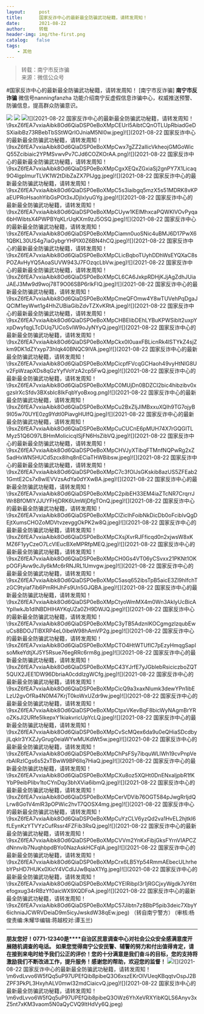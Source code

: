 ```yaml
---
layout:     post
title:      国家反诈中心的最新最全防骗武功秘籍，请转发周知！
date:       2021-08-22
author:     转载
header-img: img/the-first.png
catalog:   false
tags:
    - 其他
---
```


<blockquote><p>转载：南宁市反诈骗<br>
来源：微信公众号</p></blockquote>

#国家反诈中心的最新最全防骗武功秘籍，请转发周知！
[南宁市反诈骗]
**南宁市反诈骗**
微信号nanningfanzha
功能介绍南宁反虚假信息诈骗中心，权威推送预警、防骗信息，提高群众防骗意识。

![]({{site.baseurl}}/postimg/P9ficrEVSdibaiahrVF9rDbshoxeWibB2frx5dlPeuibFWLLSyevq4JdkuoudZVtmCA9HUbTjfO5Y2d3K7g1g3eJeqA.gif)
![]({{site.baseurl}}/postimg/9sxZ6fEA7vxiaAibk8Od6QiaDSP0eBoXMpCficxdO8jsKStS8cpt8034aPSV9h5icZzZLHAzib1ETNxs396Z0fMlrqSw.jpeg)
![]({{site.baseurl}}/postimg/9sxZ6fEA7vxiaAibk8Od6QiaDSP0eBoXMpCNw2Z0bF5M5WvMP5WXOItmKOZtYdNnq0CRc4e3aN1cRo653qcmWBvxg.jpeg)![](2021-08-22
国家反诈中心的最新最全防骗武功秘籍，请转发周知！\\9sxZ6fEA7vxiaAibk8Od6QiaDSP0eBoXMpCEUrI5AibtCQnOTLUpRbiadGeDSXiaibBz73RBebTbSStWQrIOJniaM5NI0w.jpeg)![](2021-08-22
国家反诈中心的最新最全防骗武功秘籍，请转发周知！\\9sxZ6fEA7vxiaAibk8Od6QiaDSP0eBoXMpCwx7gZZ2allicVkheojGMGoWicQ55Zcibiaic2YPMSvwvPv7CJd6COZKOrAA.png)![](2021-08-22
国家反诈中心的最新最全防骗武功秘籍，请转发周知！\\9sxZ6fEA7vxiaAibk8Od6QiaDSP0eBoXMpCgxXEQxZGxiaSj2gnPY7X1Licaq9O4lgpImurTLVK1W2tDibZaZX7PIJgg.jpeg)![](2021-08-22
国家反诈中心的最新最全防骗武功秘籍，请转发周知！\\9sxZ6fEA7vxiaAibk8Od6QiaDSP0eBoXMpC5s3iaibgq5mzX5s51MDRK8vKPaEUPRoHsaohYibGsPOt3xJDjIxlyuGYg.jpeg)![](2021-08-22
国家反诈中心的最新最全防骗武功秘籍，请转发周知！\\9sxZ6fEA7vxiaAibk8Od6QiaDSP0eBoXMpCUyw1KElMhxcaPQWKlVOvPyqa6bHWibtsX4PWPBYqKLrUqKXm9zJ5OSQ.jpeg)![](2021-08-22
国家反诈中心的最新最全防骗武功秘籍，请转发周知！\\9sxZ6fEA7vxiaAibk8Od6QiaDSP0eBoXMpCiamn0uoSNic4uBMJ6D17PwX61QBKL30US4g7iaGybgrYHPIX0Z6BN4hCQ.jpeg)![](2021-08-22
国家反诈中心的最新最全防骗武功秘籍，请转发周知！\\9sxZ6fEA7vxiaAibk8Od6QiaDSP0eBoXMpCLicBqboTUyhDDhWsEYQXaC8sPOZAvHyYQ5AoaSUVW943J7FOzqcLbVw.jpeg)![](2021-08-22
国家反诈中心的最新最全防骗武功秘籍，请转发周知！\\9sxZ6fEA7vxiaAibk8Od6QiaDSP0eBoXMpCL6CA6JxkpRDHjKJjAgZdhJUiaJAEJ3Mw9d9woj78T9O06SBP6rIkFlQ.jpeg)![](2021-08-22
国家反诈中心的最新最全防骗武功秘籍，请转发周知！\\9sxZ6fEA7vxiaAibk8Od6QiaDSP0eBoXMpCmeQFOmw4Y8wTUVehPqDgaJQClM1eyWwt1g4HhZUBiaGibZdvTZXvKRtA.jpeg)![](2021-08-22
国家反诈中心的最新最全防骗武功秘籍，请转发周知！\\9sxZ6fEA7vxiaAibk8Od6QiaDSP0eBoXMpCHBElibDEhLYBuKPWSiblt2uxpYxpDwyfqgLTcDUq7UCoSvIW9oJyNYyQ.jpeg)![](2021-08-22
国家反诈中心的最新最全防骗武功秘籍，请转发周知！\\9sxZ6fEA7vxiaAibk8Od6QiaDSP0eBoXMpCkx0I0uaxFBLicnRk4lSTYkZ4sjZkm9DK1dZYxyp73hIqk40BNQC9lVA.jpeg)![](2021-08-22
国家反诈中心的最新最全防骗武功秘籍，请转发周知！\\9sxZ6fEA7vxiaAibk8Od6QiaDSP0eBoXMpCicpfFVcqGCHaoh49vyHtNlG8Uv2FpWzapXDs8qGzYyfVoYzA2cp5FwQ.jpeg)![](2021-08-22
国家反诈中心的最新最全防骗武功秘籍，请转发周知！\\9sxZ6fEA7vxiaAibk8Od6QiaDSP0eBoXMpC0MUjDn0BDZCI2bic4hibzibv0xgzslrXcSfdv3BXsbIc8IkFqbYyoBxog.png)![](2021-08-22
国家反诈中心的最新最全防骗武功秘籍，请转发周知！\\9sxZ6fEA7vxiaAibk8Od6QiaDSP0eBoXMpCu2BxZIjJIMBxxuXQlh9TG7ojyB9I05w70UYE0zg9Ydtl0PiavgHUlfQ.jpeg)![](2021-08-22
国家反诈中心的最新最全防骗武功秘籍，请转发周知！\\9sxZ6fEA7vxiaAibk8Od6QiaDSP0eBoXMpCuCUCnE6pMUH74X7rGQGITLMyz51Q6O97LBHmMoIicicqISjFN6HsZibVQ.jpeg)![](2021-08-22
国家反诈中心的最新最全防骗武功秘籍，请转发周知！\\9sxZ6fEA7vxiaAibk8Od6QiaDSP0eBoXMpCHVJyXTibqFTMnfNQPwRg2xZ5adHxWN5HUCd5zcx8lhq8nECiaTHWBibsw.jpeg)![](2021-08-22
国家反诈中心的最新最全防骗武功秘籍，请转发周知！\\9sxZ6fEA7vxiaAibk8Od6QiaDSP0eBoXMpC7c3fOlJsGKskib8azUS5ZFEab21GmtE2Cs7x8wIEVVzsAdYa0dYXwBA.jpeg)![](2021-08-22
国家反诈中心的最新最全防骗武功秘籍，请转发周知！\\9sxZ6fEA7vxiaAibk8Od6QiaDSP0eBoXMpC2pibEH33EM4iaZTcNR7CrqrrJWr8BfOMIYJJUYFHjDRK6UmWjDfgTOnQ.jpeg)![](2021-08-22
国家反诈中心的最新最全防骗武功秘籍，请转发周知！\\9sxZ6fEA7vxiaAibk8Od6QiaDSP0eBoXMpCIZicIhFoibNkDicDb0oFciblvQgDEjtXumsCHOZoMDVtvzevggOkPK2w8Q.jpeg)![](2021-08-22
国家反诈中心的最新最全防骗武功秘籍，请转发周知！\\9sxZ6fEA7vxiaAibk8Od6QiaDSP0eBoXMpCXsjXvrRJFficqd0n2xjwsW8xKMZ6F1yyCzeO7LcVlEucBXeMPRfpMEQ.jpeg)![](2021-08-22
国家反诈中心的最新最全防骗武功秘籍，请转发周知！\\9sxZ6fEA7vxiaAibk8Od6QiaDSP0eBoXMpCH0Gs4VT06yCSvxx21PKNt1OKpOGFjAvw9cJly6kMc6rRNJRL1Umvgw.jpeg)![](2021-08-22
国家反诈中心的最新最全防骗武功秘籍，请转发周知！\\9sxZ6fEA7vxiaAibk8Od6QiaDSP0eBoXMpC5asq652ibsTpB5aicE3Zl9hIfchTzGC9tyiaf7ib6PmRHJhFs9Un5GJQBA.jpeg)![](2021-08-22
国家反诈中心的最新最全防骗武功秘籍，请转发周知！\\9sxZ6fEA7vxiaAibk8Od6QiaDSP0eBoXMpCtyoWmMX4m0Wn3AklyUcBicAYplIwkJb1dINBDHlHAYKqUZa0ZH9DWJQ.jpeg)![](2021-08-22
国家反诈中心的最新最全防骗武功秘籍，请转发周知！\\9sxZ6fEA7vxiaAibk8Od6QiaDSP0eBoXMpC3yTB5AdznlKOCgmgzlzqubEwuCs8BDOJTlBXRP4eL0ibeW98hAmVP2g.jpeg)![](2021-08-22
国家反诈中心的最新最全防骗武功秘籍，请转发周知！\\9sxZ6fEA7vxiaAibk8Od6QiaDSP0eBoXMpCTO4HtWTUflC7pEzyHmqgSapIsoMkeYdtjXJ5Y5Rsue76egRRc6rm8g.jpeg)![](2021-08-22
国家反诈中心的最新最全防骗武功秘籍，请转发周知！\\9sxZ6fEA7vxiaAibk8Od6QiaDSP0eBoXMpC43YJrfE7yJGblebRsiciczboZQT5QUX2JEE1DW96DbriaA0cddIzgWCfg.jpeg)![](2021-08-22
国家反诈中心的最新最全防骗武功秘籍，请转发周知！\\9sxZ6fEA7vxiaAibk8Od6QiaDSP0eBoXMpCicQ9a3xaxNlumk3dewYPn1ibELzU2gvOfRa4N0M47KrjT0koWxUZdr9w.jpeg)![](2021-08-22
国家反诈中心的最新最全防骗武功秘籍，请转发周知！\\9sxZ6fEA7vxiaAibk8Od6QiaDSP0eBoXMpCtpxVKevBqF8bicWyNAgmBrYRoZKsJl2URfe5IkepxY1kiakvricUpYcLQ.jpeg)![](2021-08-22
国家反诈中心的最新最全防骗武功秘籍，请转发周知！\\9sxZ6fEA7vxiaAibk8Od6QiaDSP0eBoXMpCvScMQex6da9u0eQHiaSDcdbyjlLqkIr3YXZJyGrug0eiaWYwMUKdWt5w.jpeg)![](2021-08-22
国家反诈中心的最新最全防骗武功秘籍，请转发周知！\\9sxZ6fEA7vxiaAibk8Od6QiaDSP0eBoXMpChPsFSy7ibquWLlWh19cvPnpVerbAlRzICgs6s52xTBwW9BP6llq7HiaQ.jpeg)![](2021-08-22
国家反诈中心的最新最全防骗武功秘籍，请转发周知！\\9sxZ6fEA7vxiaAibk8Od6QiaDSP0eBoXMpCXu8oz5XQHt0DnENxaIjpbR1fKYbP9eibPlibv1toCYnDqy3bhXVia6ibmQ.jpeg)![](2021-08-22
国家反诈中心的最新最全防骗武功秘籍，请转发周知！\\9sxZ6fEA7vxiaAibk8Od6QiaDSP0eBoXMpCerVDVib76OGT584pJwgRrIjdQLrw8Go1V4mlR3pOPWic2hvT7QOSX4mg.jpeg)![](2021-08-22
国家反诈中心的最新最全防骗武功秘籍，请转发周知！\\9sxZ6fEA7vxiaAibk8Od6QiaDSP0eBoXMpCuYzCLV6yzQd2va1HvEL2hjtkI6fLEynKzYTVYzCufRssr4FZFib3RsQ.jpeg)![](2021-08-22
国家反诈中心的最新最全防骗武功秘籍，请转发周知！\\9sxZ6fEA7vxiaAibk8Od6QiaDSP0eBoXMpCVVm2YnKxFibjGksFYrnVIAPCZdNnnvib7NuqhbpdBYo0NazAskHCFqlA.jpeg)![](2021-08-22
国家反诈中心的最新最全防骗武功秘籍，请转发周知！\\9sxZ6fEA7vxiaAibk8Od6QiaDSP0eBoXMpCrx6LB5Yp54RmmAEbecULhrhebYPsHD7HUKx0XicY4VCdIJJwBqiaX1Yg.jpeg)![](2021-08-22
国家反诈中心的最新最全防骗武功秘籍，请转发周知！\\9sxZ6fEA7vxiaAibk8Od6QiaDSP0eBoXMpCYElRibpI3r1jRGCjxyWgdk7sY6ttefogxug34rRBzYf0aicWX9XQDFoA.jpeg)![](2021-08-22
国家反诈中心的最新最全防骗武功秘籍，请转发周知！\\9sxZ6fEA7vxiaAibk8Od6QiaDSP0eBoXMpC57Jibtn7z8BbP5pib3deic7XbyY6ichniaJCWRVDeiaD9m5icyJwskdW38qEw.jpeg)
（转自南宁警方）
(审核:杨俊责编:朱耀华编辑:蒋越校对:谭玉兰)
***
**朋友您好！0771-12340是****自治区民意调查中心对社会公众安全感满意度开展随机调查的电话。**
**如果您觉得南宁公安民警、辅警的努力和付出值得肯定，请在接到来电时给予我们公正的评价！您的十分满意是我们奋斗的目标，您的支持将激励我们不断改进工作，提升服务！感谢您的帮助，欢迎您的监督！**
![]({{site.baseurl}}/postimg/m6vdLvvo6W5fQq5uP97UPEfQib8pibeQ3OIeVDxD23H3A2hshm9VPKwY5lU5bLvcdcrPes5XplD3ibsbDFZwyKDqA.jpeg)![](2021-08-22
国家反诈中心的最新最全防骗武功秘籍，请转发周知！\\m6vdLvvo6W5fQq5uP97UPEfQib8pibeQ3O6xszEKrOIVUeqKBqqtvOspJ2BZPF3PkPL3HxyhALV0mwl32mdCiaicvQ.jpeg)![](2021-08-22
国家反诈中心的最新最全防骗武功秘籍，请转发周知！\\m6vdLvvo6W5fQq5uP97UPEfQib8pibeQ3OWz6YhXeVRXYibKQLS6Anyv3xZ5nt7xKM3vaom5N0aQyCVQ9ltHdVy6Q.jpeg)
